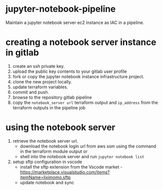 # jupyter-notebook-pipeline
Maintain a jupyter notebook server ec2 instance as IAC in a pipeline.

# creating  a notebook server instance in gitlab
1. create an ssh private key.
2. upload the public key contents to your gitlab user profile
3. fork or copy the jupyter notebook instance infrastructure project.
4. clone the new project locally.
5. update terraform variables.
5. commit and push.
6. browse to the repository gitlab pipeline
7. copy the `notebook_server url` terraform output and `ip_address` from the terraform outputs in the pipeline job



# using the notebook server
1. retrieve the notebook server url.
   - download the notebook login url from aws ssm using the command in the terraform module output or
   - shell into the notebook server and run `jupyter notebook list`
2. setup sftp configuration in vscode
   - install the sftp extension from the Vscode market - https://marketplace.visualstudio.com/items?itemName=liximomo.sftp
   - update notebook and sync 
